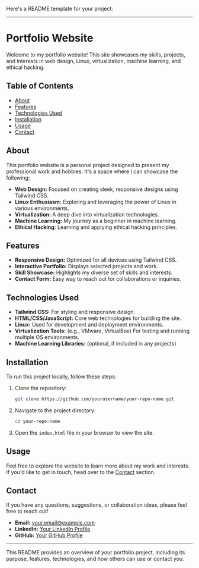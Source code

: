 Here's a README template for your project:

---

# Portfolio Website

Welcome to my portfolio website! This site showcases my skills, projects, and interests in web design, Linux, virtualization, machine learning, and ethical hacking.

## Table of Contents

- [About](#about)
- [Features](#features)
- [Technologies Used](#technologies-used)
- [Installation](#installation)
- [Usage](#usage)
- [Contact](#contact)

## About

This portfolio website is a personal project designed to present my professional work and hobbies. It's a space where I can showcase the following:

- **Web Design:** Focused on creating sleek, responsive designs using Tailwind CSS.
- **Linux Enthusiasm:** Exploring and leveraging the power of Linux in various environments.
- **Virtualization:** A deep dive into virtualization technologies.
- **Machine Learning:** My journey as a beginner in machine learning.
- **Ethical Hacking:** Learning and applying ethical hacking principles.

## Features

- **Responsive Design:** Optimized for all devices using Tailwind CSS.
- **Interactive Portfolio:** Displays selected projects and work.
- **Skill Showcase:** Highlights my diverse set of skills and interests.
- **Contact Form:** Easy way to reach out for collaborations or inquiries.

## Technologies Used

- **Tailwind CSS:** For styling and responsive design.
- **HTML/CSS/JavaScript:** Core web technologies for building the site.
- **Linux:** Used for development and deployment environments.
- **Virtualization Tools:** (e.g., VMware, VirtualBox) For testing and running multiple OS environments.
- **Machine Learning Libraries:** (optional, if included in any projects)

## Installation

To run this project locally, follow these steps:

1. Clone the repository:
   ```bash
   git clone https://github.com/yourusername/your-repo-name.git
   ```
2. Navigate to the project directory:
   ```bash
   cd your-repo-name
   ```
3. Open the `index.html` file in your browser to view the site.

## Usage

Feel free to explore the website to learn more about my work and interests. If you'd like to get in touch, head over to the [Contact](#contact) section.

## Contact

If you have any questions, suggestions, or collaboration ideas, please feel free to reach out!

- **Email:** [your.email@example.com](mailto:your.email@example.com)
- **LinkedIn:** [Your LinkedIn Profile](https://www.linkedin.com/in/yourprofile)
- **GitHub:** [Your GitHub Profile](https://github.com/yourusername)

---

This README provides an overview of your portfolio project, including its purpose, features, technologies, and how others can use or contact you.